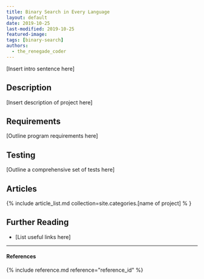 ```yaml
---
title: Binary Search in Every Language
layout: default
date: 2019-10-25
last-modified: 2019-10-25
featured-image: 
tags: [binary-search]
authors:
  - the_renegade_coder
---
```


[Insert intro sentence here]

## Description

[Insert description of project here]

## Requirements

[Outline program requirements here]

## Testing

[Outline a comprehensive set of tests here]

## Articles

{% include article_list.md collection=site.categories.[name of project] % }

## Further Reading

- [List useful links here]

---

#### References

{% include reference.md reference="reference_id" %}
